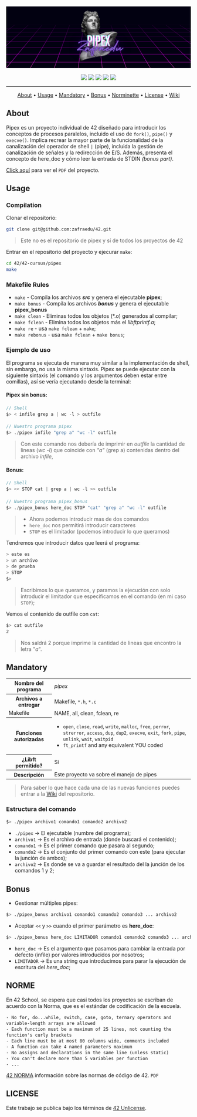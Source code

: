 ![header pipex](./public/header_pipex.png)

<div align="center">
	<img src="https://img.shields.io/badge/status-in process-success?color=%2300599C&style=flat" />
	<img src="https://img.shields.io/badge/score-...%20%2F%20100-success?color=%2300599C&style=flat" />
	<img src="https://img.shields.io/badge/evaluated-DD%20%2F%20MM%20%2F%20AAAA-success?color=%2300599C&style=flat" />
	<img src="https://img.shields.io/badge/C-00599C?style=flat&logo=c&logoColor=white" />
	<img src='https://img.shields.io/badge/Málaga-00599C?style=flat&logo=42&logoColor=white'/>
</div>

---

<p align="center">
	<a href="#about">About</a> •
	<a href="#usage">Usage</a> •
	<a href="#mandatory">Mandatory</a> •
	<a href="#bonus">Bonus</a> •
	<a href="#norme">Norminette</a> •
	<a href="#license">License</a> •
	<a href="https://github.com/zafraedu/42/wiki/pipex">Wiki</a>
</p>

## About
Pipex es un proyecto individual de 42 diseñado para introducir los conceptos de procesos paralelos, incluido el uso de `fork()`, `pipe()` y `execve()`.
Implica recrear la mayor parte de la funcionalidad de la canalización del operador de shell `|` (pipe),
incluida la gestión de canalización de señales y la redirección de E/S.
Además, presenta el concepto de here_doc y cómo leer la entrada de STDIN *(bonus part)*.

[Click aquí](./public/es_subject.pdf) para ver el `PDF` del proyecto.


## Usage
### Compilation
Clonar el repositorio:
```bash
git clone git@github.com:zafraedu/42.git
```
> Este no es el repositorio de pipex y sí de todos los proyectos de 42

Entrar en el repositorio del proyecto y ejecurar `make`:
```bash
cd 42/42-cursus/pipex
make
```

### Makefile Rules

- `make` - Compila los archivos ***src*** y genera el ejecutable **pipex**;
- `make bonus` - Compila los archivos ***bonus*** y genera el ejecutable **pipex_bonus**
- `make clean` - Eliminas todos los objetos (*.o) generados al compilar;
- `make fclean` - Elimina todos los objetos más el *libftprintf.a*;
- `make re` - usa `make fclean` + `make`;
- `make rebonus` - usa `make fclean` + `make bonus`;

### Ejemplo de uso
El programa se ejecuta de manera muy similar a la implementación de shell, sin embargo, no usa la misma sintaxis.
Pipex se puede ejecutar con la siguiente sintaxis (el comando y los argumentos deben estar entre comillas), así se vería ejecutando desde la terminal:

#### Pipex sin bonus:
```c
// Shell
$> < infile grep a | wc -l > outfile

// Nuestro programa pipex
$> ./pipex infile "grep a" "wc -l" outfile
```

> Con este comando nos debería de imprimir en *outfile* la cantidad de lineas (*wc -l*)
> que coincide con *"a"* (grep a) contenidas dentro del archivo *infile*,

#### Bonus:
```c
// Shell
$> << STOP cat | grep a | wc -l >> outfile

// Nuestro programa pipex_bonus
$> ./pipex_bonus here_doc STOP "cat" "grep a" "wc -l" outfile
```
>-  Ahora podemos introducir mas de dos comandos
>-  `here_doc` nos permitirá introducir caracteres
>- `STOP` es el limitador (podemos introducir lo que queramos)

Tendremos que introducir datos que leerá el programa:
```c
> este es
> un archivo
> de prueba
> STOP
$>
```
> Escribimos lo que queramos, y paramos la ejecución con solo introducir
> el limitador que especificamos en el comando (en mi caso `STOP`);


Vemos el contenido de outfile con `cat`:
```bash
$> cat outfile
2
```
> Nos saldrá 2 porque imprime la cantidad de lineas que encontro la letra "*a*".


## Mandatory

<table>
  <tr>
    <th>Nombre del programa</th>
    <td><i>pipex</i></td>
  </tr>
  <tr>
    <th>Archivos a entregar</th>
    <td>Makefile, <code>*.h</code>, <code>*.c</code></td>
  </tr>
  <tr>
    <td>Makefile</td>
    <td>NAME, all, clean, fclean, re</td>
  </tr>
  <tr>
    <th>Funciones autorizadas</th>
    <td>
      <ul>
        <li>
          <code>open</code>, <code>close</code>, <code>read</code>, <code>write</code>, <code>malloc</code>, 
          <code>free</code>, <code>perror</code>, <code>strerror</code>, <code>access</code>, <code>dup</code>, 
          <code>dup2</code>, <code>execve</code>, <code>exit</code>, <code>fork</code>, <code>pipe</code>, 
          <code>unlink</code>, <code>wait</code>, <code>waitpid</code>
        </li>
        <li><code>ft_printf</code> and any equivalent YOU coded</li>
      </ul>
    </td>
  </tr>
  <tr>
    <th>¿Libft permitido?</th>
    <td>Sí</td>
  </tr>
  <tr>
    <th>Descripción</th>
    <td>Este proyecto va sobre el manejo de pipes</td>
  </tr>
</table>

>Para saber lo que hace cada una de las nuevas funciones puedes entrar a la [Wiki](https://github.com/zafraedu/42/wiki/pipex) del repositorio.

### Estructura del comando
```bash
$> ./pipex archivo1 comando1 comando2 archivo2
```
- `./pipex` -> El ejecutable (numbre del programa);
- `archivo1` -> Es el archivo de entrada (donde buscará el contenido);
- `comando1` -> Es el primer comando que pasara al segundo;
- `comando2` -> Es el conjunto del primer comando con este (para ejecutar la junción de ambos);
- `archivo2` -> Es donde se va a guardar el resultado del la junción de los comandos 1 y 2;


## Bonus

- Gestionar múltiples pipes:
```bash
$> ./pipex_bonus archivo1 comando1 comando2 comando3 ... archivo2
```
- Aceptar `<<` y `>>` cuando el primer parámetro es **here_doc**:
```bash
$> ./pipex_bonus here_doc LIMITADOR comando1 comando2 comando3 ... archivo2
```
- `here_doc` -> Es el argumento que pasamos para cambiar la entrada por defecto (infile) por valores introducidos por nosotros;
- `LIMITADOR` -> Es una string que introducimos para parar la ejecución de escritura del *here_doc*;

## NORME
En 42 School, se espera que casi todos los proyectos se escriban de acuerdo con la Norma, que es el estándar de codificación de la escuela.
```
- No for, do...while, switch, case, goto, ternary operators and variable-length arrays are allowed
- Each function must be a maximum of 25 lines, not counting the function's curly brackets
- Each line must be at most 80 columns wide, comments included
- A function can take 4 named parameters maximum
- No assigns and declarations in the same line (unless static)
- You can't declare more than 5 variables per function
- ...
```
[42 NORMA](https://github.com/zafraedu/42/blob/master/public/es_norm.pdf) información sobre las normas de código de 42. `PDF`


## LICENSE
Este trabajo se publica bajo los términos de [42 Unlicense](https://github.com/zafraedu/42/blob/master/public/LICENSE).



